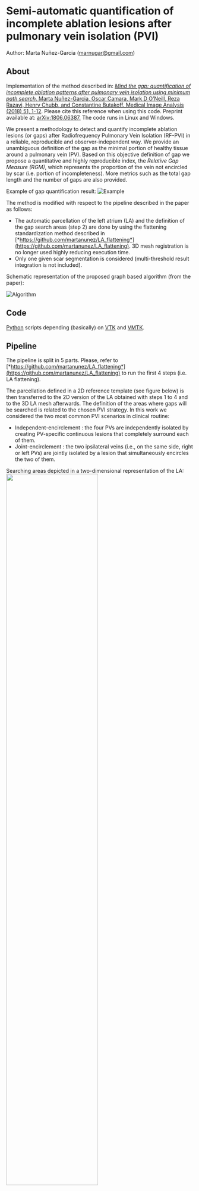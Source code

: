 # Semi-automatic quantification of incomplete ablation lesions after pulmonary vein isolation (PVI)
Author: Marta Nuñez-Garcia (marnugar@gmail.com)

## About
Implementation of the method described in: [*Mind the gap: quantification of incomplete ablation patterns after pulmonary vein isolation using minimum path search*. Marta Nuñez-Garcia, Oscar Camara, Mark D O’Neill, Reza Razavi, Henry Chubb, and Constantine Butakoff. Medical Image Analysis (2018) 51, 1-12](https://www.sciencedirect.com/science/article/abs/pii/S1361841518307965). Please cite this reference when using this code. Preprint available at: [arXiv:1806.06387.](https://arxiv.org/abs/1806.06387) 
The code runs in Linux and Windows.

We present a methodology to detect and quantify incomplete ablation lesions (or gaps) after Radiofrequency Pulmonary Vein Isolation (RF-PVI) in a reliable, reproducible and observer-independent way. We provide an unambiguous definition of the gap as the minimal portion of healthy tissue around a pulmonary vein (PV). Based on this objective definition of gap we propose a quantitative and highly reproducible index, the *Relative Gap Measure (RGM)*, which represents the proportion of the vein not encircled by scar (i.e. portion of incompleteness). More metrics such as the total gap length and the number of gaps are also provided.

Example of gap quantification result:
![Example](https://github.com/martanunez/PV_gap_quantification/blob/master/gaps.png)


The method is modified with respect to the pipeline described in the paper as follows:
- The automatic parcellation of the left atrium (LA) and the definition of the gap search areas (step 2) are done by using the flattening standardization method described in [*https://github.com/martanunez/LA_flattening*](https://github.com/martanunez/LA_flattening). 3D mesh registration is no longer used highly reducing execution time. 
- Only one given scar segmentation is considered (multi-threshold result integration is not included).


Schematic representation of the proposed graph based algorithm (from the paper):

![Algorithm](https://github.com/martanunez/PV_gap_quantification/blob/master/graph-based-algorithm.png)

## Code
[Python](https://www.python.org/) scripts depending (basically) on [VTK](https://vtk.org/) and [VMTK](http://www.vmtk.org/). 

## Pipeline
The pipeline is split in 5 parts. Please, refer to [*https://github.com/martanunez/LA_flattening*](https://github.com/martanunez/LA_flattening) to run the first 4 steps (i.e. LA flattening).

The parcellation defined in a 2D reference template (see figure below) is then transferred to the 2D version of the LA obtained with steps 1 to 4 and to the 3D LA mesh afterwards.
The definition of the areas where gaps will be searched is related to the chosen PVI strategy. In this work we considered the two most common PVI scenarios in clinical routine:
- Independent-encirclement : the four PVs are independently isolated by creating PV-specific continuous lesions that completely surround each of them.
- Joint-encirclement : the two ipsilateral veins (i.e., on the same side, right or left PVs) are jointly isolated by a lesion that simultaneously encircles the two of them.

Searching areas depicted in a two-dimensional representation of the LA:
<img src=https://github.com/martanunez/PV_gap_quantification/blob/master/searching_areas.png width="70%">


## Instructions
Clone the repository:
```
git clone https://github.com/martanunez/PV_gap_quantification

cd PV_gap_quantification
```

## Usage

**LA flattening:**
```
Run steps 1, 2, 3, and 4 as explained in https://github.com/martanunez/LA_flattening
```

**Gap quantification:**
```
5_compute_RGM_4veins.py [-h] [--meshfile PATH]
5_compute_RGM_lateral_veins.py [-h] [--meshfile PATH]

Arguments:
  -h, --help            show this help message and exit
  --meshfile PATH       path to input mesh
```

## Usage example
**LA flattening:**
```
python 1_mesh_standardisation.py --meshfile data/mesh.vtk --pv_dist 5 --laa_dist 5 --vis 1
python 2_close_holes_project_info.py --meshfile_open data/mesh_crinkle_clipped.vtk --meshfile_open_no_mitral  data/mesh_clipped_mitral.vtk --meshfile_closed data/mesh_clipped_c.vtk
python 3_divide_LA.py --meshfile data/mesh_clipped_c.vtk
python 4_flat_atria.py --meshfile data/mesh_clipped_c.vtk
```
**Gap quantification:**
```
python 5_compute_RGM_4veins.py --meshfile data/mesh.vtk
python 5_compute_RGM_lateral_veins.py --meshfile data/mesh.vtk
```

## Dependencies
The scripts in this repository were successfully run with:
1. **Ubuntu 16.04**
    - [Python](https://www.python.org/) 2.7.12
    - [VMTK](http://www.vmtk.org/) 1.4
    - [VTK](https://vtk.org/) 8.1.0
2. **Windows 8.1**
    - [Python](https://www.python.org/) 3.6.4
    - [VMTK](http://www.vmtk.org/) 1.4
    - [VTK](https://vtk.org/) 8.1.0
  
Other required packages are: NumPy, SciPy, xlsxwriter, Matplotlib, joblib, and python-tk. 
*FillSurfaceHoles* and *DistanceTransformMesh* binaries can be compiled from source using [FillSurfaceHoles](https://github.com/cbutakoff/tools/tree/master/FillSurfaceHoles) and [DistTransform](https://github.com/cbutakoff/tools/tree/master/DistTransform).

### Python packages installation
To install VMTK follow the instructions [here](http://www.vmtk.org/download/). The easiest way is installing the VMTK [conda](https://docs.conda.io/en/latest/) package (it additionally includes VTK, NumPy, etc.). It is recommended to create an environment where VMTK is going to be installed and activate it:

```
conda create --name vmtk_env
conda activate vmtk_env
```
Then, install vmtk:
```
conda install -c vmtk vtk itk vmtk
```
<!--Activate the environment when needed using:
```
source activate vmtk_env
```-->
You can also build VMTK from source if you wish, for example, to use a specific VTK version. Instructions can be found [here.](http://www.vmtk.org/download/)


## License
The code in this repository is free software: you can redistribute it and/or modify it under the terms of the GNU General Public License as published by the Free Software Foundation, either version 3 of the License, or (at your option) any later version.

This code is distributed in the hope that it will be useful, but WITHOUT ANY WARRANTY; without even the implied warranty of MERCHANTABILITY or FITNESS FOR A PARTICULAR PURPOSE. See the GNU General Public License for more details: [http://www.gnu.org/licenses/](http://www.gnu.org/licenses/)
